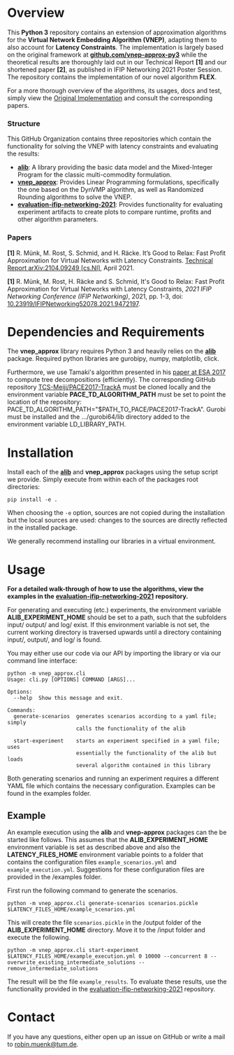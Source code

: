 
# Overview

This **Python 3** repository contains an extension of approximation algorithms for the **Virtual Network Embedding Algorithm (VNEP)**, adapting them to also account for **Latency Constraints**. The implementation is largely based on the original framework at **[github.com/vnep-approx-py3](https://github.com/vnep-approx-py3)** while the theoretical results are thoroughly laid out in our Technical Report **[1]** and our shortened paper **[2]**, as published in IFIP Networking 2021 Poster Session. The repository contains the implementation of our novel algorithm **FLEX**.

For a more thorough overview of the algorithms, its usages, docs and test, simply view the [Original Implementation](https://github.com/vnep-approx-py3) and consult the corresponding papers.

### Structure

This GitHub Organization contains three repositories which contain the functionality for solving the VNEP with latency constraints and evaluating the results: 

- **[alib](https://github.com/vnep-approx/alib)**: A library providing the basic data model and the Mixed-Integer Program for the classic multi-commodity formulation.
- **[vnep_approx](https://github.com/vnep-approx/vnep_approx)**: Provides Linear Programming formulations, specifically the one based on the DynVMP algorithm, as well as Randomized Rounding algorithms to solve the VNEP.
- **[evaluation-ifip-networking-2021](https://github.com/vnep-approx-latency/evaluation-ifip-networking-2021)**: Provides functionality for evaluating experiment artifacts to create plots to compare runtime, profits and other algorithm parameters.

### Papers

**[1]** R. Münk, M. Rost, S. Schmid, and H. Räcke. It’s Good to Relax: Fast Profit Approximation for Virtual Networks with Latency Constraints. [Technical Report arXiv:2104.09249 [cs.NI]](https://arxiv.org/abs/2104.09249), April 2021.

**[1]** R. Münk, M. Rost, H. Räcke and S. Schmid, It's Good to Relax: Fast Profit Approximation for Virtual Networks with Latency Constraints, *2021 IFIP Networking Conference (IFIP Networking)*, 2021, pp. 1-3, doi: [10.23919/IFIPNetworking52078.2021.9472197](https://ieeexplore.ieee.org/document/9472197).


# Dependencies and Requirements

The **vnep_approx** library requires Python 3 and heavily relies on the **[alib](https://github.com/vnep-approx-py3/alib)** package. Required python libraries are gurobipy, numpy, matplotlib, click.

Furthermore, we use Tamaki's algorithm presented in his [paper at ESA 2017](http://drops.dagstuhl.de/opus/volltexte/2017/7880/pdf/LIPIcs-ESA-2017-68.pdf) to compute tree decompositions (efficiently). The corresponding GitHub repository [TCS-Meiji/PACE2017-TrackA](https://github.com/TCS-Meiji/PACE2017-TrackA) must be cloned locally and the environment variable **PACE_TD_ALGORITHM_PATH** must be set to point the location of the repository: PACE_TD_ALGORITHM_PATH="$PATH_TO_PACE/PACE2017-TrackA".
Gurobi must be installed and the .../gurobi64/lib directory added to the environment variable LD_LIBRARY_PATH.

# Installation

Install each of the **[alib](https://github.com/vnep-approx/alib)** and **vnep_approx** packages using the setup script we provide. Simply execute from within each of the packages root directories: 

```
pip install -e .
```

When choosing the `-e` option, sources are not copied during the installation but the local sources are used: changes to the sources are directly reflected in the installed package.

We generally recommend installing our libraries in a virtual environment.

# Usage

**For a detailed walk-through of how to use the algorithms, view the examples in the** [**evaluation-ifip-networking-2021**](https://github.com/vnep-approx-latency/evaluation-ifip-networking-2021) **repository.**

For generating and executing (etc.) experiments, the environment variable **ALIB_EXPERIMENT_HOME** should be set to a path, such that the subfolders input/ output/ and log/ exist. If this environment variable is not set, the current working directory is traversed upwards until a directory containing input/, output/, and log/ is found.

You may either use our code via our API by importing the library or via our command line interface:

```
python -m vnep_approx.cli                                                                                     
Usage: cli.py [OPTIONS] COMMAND [ARGS]...

Options:
  --help  Show this message and exit.

Commands:
  generate-scenarios  generates scenarios according to a yaml file; simply
                      calls the functionality of the alib

  start-experiment    starts an experiment specified in a yaml file; uses
                      essentially the functionality of the alib but loads
                      several algorithm contained in this library
```

Both generating scenarios and running an experiment requires a different YAML file which contains the necessary configuration. Examples can be found in the examples folder.

## Example 

An example execution using the **alib** and **vnep-approx** packages can the be started like follows. This assumes that the **ALIB_EXPERIMENT_HOME** environment variable is set as described above and also the **LATENCY_FILES_HOME**  environment variable points to a folder that contains the configuration files `example_scenarios.yml` and `example_execution.yml`. Suggestions for these configuration files are provided in the /examples folder. 

First run the following command to generate the scenarios.

````
python -m vnep_approx.cli generate-scenarios scenarios.pickle $LATENCY_FILES_HOME/example_scenarios.yml
````

This will create the file `scenarios.pickle` in the /output folder of the **ALIB_EXPERIMENT_HOME** directory. Move it to the /input folder and execute the following.

````
python -m vnep_approx.cli start-experiment $LATENCY_FILES_HOME/example_execution.yml 0 10000 --concurrent 8 --overwrite_existing_intermediate_solutions --remove_intermediate_solutions
````

The result will be the file `example_results`. To evaluate these results, use the functionality provided in the  [evaluation-ifip-networking-2021](https://github.com/vnep-approx-latency/evaluation-ifip-networking-2021) repository.

# Contact

If you have any questions, either open up an issue on GitHub or write a mail to [robin.muenk@tum.de](mailto:robin.muenk@tum.de).

